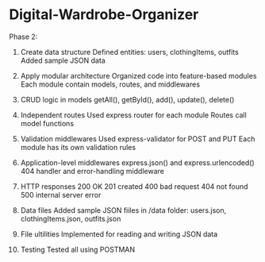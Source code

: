 # Digital-Wardrobe-Organizer
Phase 2:
1. Create data structure
Defined entities: users, clothingItems, outfits
Added sample JSON data

2. Apply modular architecture
Organized code into feature-based modules
Each module contain models, routes, and middlewares

3. CRUD logic in models
getAll<Entity>(), get<Entity>ById(), add<Entity>(), update<Entity>(), delete<Entity>()

4. Independent routes
Used express router for each module
Routes call model functions

5. Validation middlewares
Used express-validator for POST and PUT
Each module has its own validation rules

6. Application-level middlewares
express.json() and express.urlencoded()
404 handler and error-handling middleware

7. HTTP responses
200 OK
201 created
400 bad request
404 not found
500 internal server error

8. Data files
Added sample JSON fiiles in /data folder: users.json, clothingItems.json, outfits.json

9. File ultilities
Implemented for reading and writing JSON data

10. Testing
Tested all using POSTMAN
